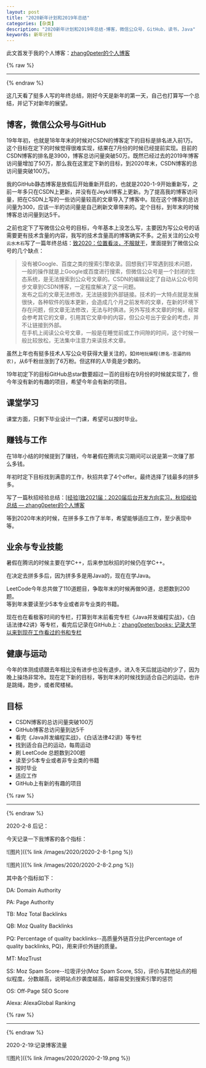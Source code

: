 ```yaml
---
layout: post
title: "2020新年计划和2019年总结"
categories: [杂类]
description: "2020新年计划和2019年总结-博客，微信公众号，GitHub，读书，Java"
keywords: 新年计划
---
```


此文首发于我的个人博客：[zhang0peter的个人博客](https://zhang0peter.com)         

{% raw %}
***          
{% endraw %}

这几天看了挺多人写的年终总结，刚好今天是新年的第一天，自己也打算写一个总结，并记下对新年的展望。

## 博客，微信公众号与GitHub
19年年初，也就是18年年末的时候对CSDN的博客定下的目标是排名进入前1万。这个目标在定下的时候觉得很难实现，结果在7月份的时候已经提前实现。目前的CSDN博客的排名是3900，博客总访问量突破50万。既然已经过去的2019年博客访问量增加了50万，那么我在这里定下新的目标，到2020年末，CSDN博客的总访问量突破100万。   

我的GitHub静态博客是放假后开始重新开启的，也就是2020-1-9开始重新写，之前一年多只在CSDN上更新，并没有在Jeykll博客上更新。为了提高我的博客访问量，把在CSDN上写的一些访问量较高的文章导入了博客中。现在这个博客的总访问量为300，应该一半的访问量是自己刷新文章带来的。定个目标，到年末的时候博客总访问量到达5千。

之前也定下了写微信公众号的目标，今年基本上没怎么写，主要因为写公众号的话需要更有技术含量的内容，我写的技术含量高的博客确实不多。之前关注的公众号`云水木石`写了一篇年终总结：[致2020：位置看淡，不服就干](https://mp.weixin.qq.com/s?__biz=MzI3NTQyMzEzNQ==&mid=2247485803&idx=1&sn=91cbfe709cd1749f846f098c73e7b5ad&chksm=eb04439bdc73ca8d9202302529475c48105420a1760305bec40cd745cacfce8e30afbe32d643&mpshare=1&scene=23&srcid=&sharer_sharetime=1579917425479&sharer_shareid=19fe229c09c2cd2c6445c2856dcf3d6d#rd)，里面提到了微信公众号的几个缺点：
> 没有被Google、百度之类的搜索引擎收录。回想我们平常遇到技术问题，一般的操作就是上Google或百度进行搜索，但微信公众号是一个封闭的生态系统，是无法搜索到公众号文章的。CSDN的编辑设定了自动从公众号同步文章到CSDN博客，一定程度解决了这一问题。   
> 发布之后的文章无法修改，无法链接到外部链接。技术的一大特点就是发展很快，各种软件的版本更新，会造成几个月之前发布的文章，在新的环境下存在问题，但文章无法修改，无法与时俱进。另外写技术文章的时候，经常会参考其它的文章，引用其它文章中的内容，但公众号出于安全的考虑，并不让链接到外部。       
> 在手机上阅读公众号文章，一般是在睡觉前或工作间隙的时间，这个时候一般比较放松，无法集中注意力来读技术文章。

虽然上年也有挺多技术人写公众号获得大量关注的，如`帅地玩编程(原名-苦逼的码农)`，从6千粉丝涨到了6万粉。但这样的人毕竟是少数的。


19年初定下的目标GitHub总star数要超过一百的目标在9月份的时候就实现了，但今年没有新的有趣的项目，希望今年会有新的项目。  

## 课堂学习
课堂方面，只剩下毕业设计一门课，希望可以按时毕业。  

## 赚钱与工作
在18年小结的时候提到了赚钱，今年暑假在腾讯实习期间可以说是第一次赚了那么多钱。

年初时定下目标找到满意的工作，秋招共拿了4个offer。最终选择了钱最多的拼多多。

 写了一篇秋招经验总结：[[经验]致2021届：2020届后台开发方向实习，秋招经验总结 — zhang0peter的个人博客](https://zhang0peter.com/2019/10/25/get-job/)    

等到2020年末的时候，在拼多多工作了半年，希望能够适应工作，至少表现中等。  

## 业余与专业技能    
暑假在腾讯的时候主要在学C++，后来参加秋招的时候仍在学C++。      

在决定去拼多多后，因为拼多多是用Java的，现在在学Java。       

LeetCode今年总共做了110道题目，争取年末的时候再做90道，总题数到200题。            
等到年末要读至少5本专业或者非专业类的书籍。      

现在也在看极客时间的专栏，打算到年末前看完专栏《Java并发编程实战》，《白话法律42讲》等专栏，看完后记录在GitHub上：[zhang0peter/books: 记录大学以来到现在工作看过的书和专栏](https://github.com/zhang0peter/books)        
             
## 健康与运动
今年的体测成绩跟去年相比没有进步也没有退步。进入冬天后就运动的少了，因为晚上操场非常冷。现在定下新的目标，等到年末的时候找到适合自己的运动，也许是跳绳，跑步，或者爬楼梯。            
## 目标
- CSDN博客的总访问量突破100万             
- GitHub博客总访问量到达5千               
- 看完《Java并发编程实战》，《白话法律42讲》等专栏            
- 找到适合自己的运动，每周运动               
- 刷 LeetCode 总题数到200题                 
- 读至少5本专业或者非专业类的书籍       
- 按时毕业            
- 适应工作    
- GitHub上有新的有趣的项目    


{% raw %}
***          
{% endraw %}

2020-2-8 后记：

今天记录一下我博客的各个指标：

![图片]({% link /images/2020/2020-2-8-1.png %})

![图片]({% link /images/2020/2020-2-8-2.png %})

其中各个指标如下：

DA: Domain Authority

PA: Page Authority

TB: Moz Total Backlinks

QB: Moz Quality Backlinks

PQ: Percentage of quality backlinks--高质量外链百分比(Percentage of quality backlinks, PQ)，用来评价外链的质量。

MT: MozTrust

SS: Moz Spam Score--垃圾评分(Moz Spam Score, SS)，评价与其他站点的相似程度。分数越高，说明站点抄袭度越高，越容易受到搜索引擎的惩罚

OS: Off-Page SEO Score

Alexa: AlexaGlobal Ranking 


{% raw %}
***          
{% endraw %}

2020-2-19:记录博客流量

![图片]({% link /images/2020/2020-2-19.png %})
